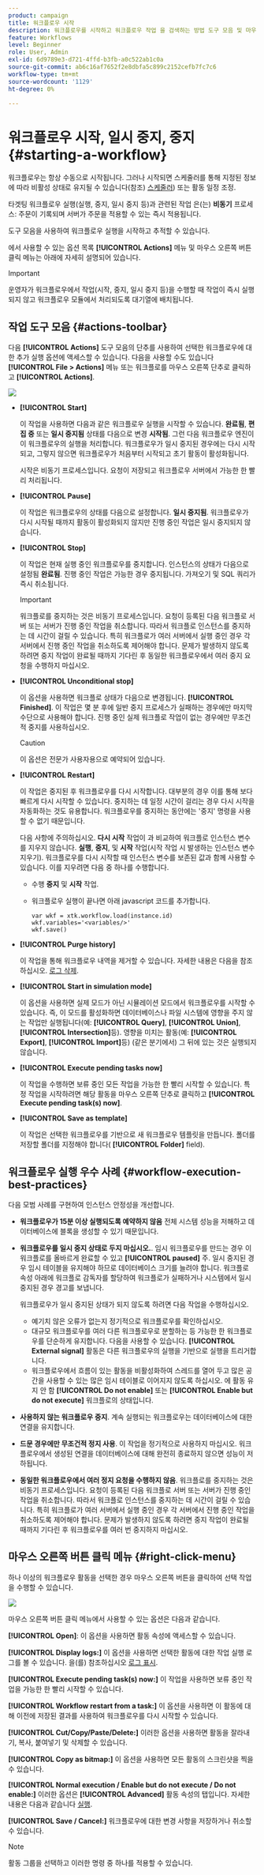 ```yaml
---
product: campaign
title: 워크플로우 시작
description: 워크플로우를 시작하고 워크플로우 작업 을 검색하는 방법 도구 모음 및 마우스 오른쪽 버튼 클릭 메뉴
feature: Workflows
level: Beginner
role: User, Admin
exl-id: 6d9789e3-d721-4ffd-b3fb-a0c522ab1c0a
source-git-commit: ab6c16af7652f2e8dbfa5c899c2152cefb7fc7c6
workflow-type: tm+mt
source-wordcount: '1129'
ht-degree: 0%

---
```


# 워크플로우 시작, 일시 중지, 중지 {#starting-a-workflow}

워크플로우는 항상 수동으로 시작됩니다. 그러나 시작되면 스케줄러를 통해 지정된 정보에 따라 비활성 상태로 유지될 수 있습니다(참조) [스케줄러](scheduler.md)) 또는 활동 일정 조정.

타겟팅 워크플로우 실행(실행, 중지, 일시 중지 등)과 관련된 작업 은(는) **비동기** 프로세스: 주문이 기록되며 서버가 주문을 적용할 수 있는 즉시 적용됩니다.

도구 모음을 사용하여 워크플로우 실행을 시작하고 추적할 수 있습니다.

에서 사용할 수 있는 옵션 목록 **[!UICONTROL Actions]** 메뉴 및 마우스 오른쪽 버튼 클릭 메뉴는 아래에 자세히 설명되어 있습니다.

>[!IMPORTANT]
>
>운영자가 워크플로우에서 작업(시작, 중지, 일시 중지 등)을 수행할 때 작업이 즉시 실행되지 않고 워크플로우 모듈에서 처리되도록 대기열에 배치됩니다.

## 작업 도구 모음 {#actions-toolbar}

다음 **[!UICONTROL Actions]** 도구 모음의 단추를 사용하여 선택한 워크플로우에 대한 추가 실행 옵션에 액세스할 수 있습니다. 다음을 사용할 수도 있습니다 **[!UICONTROL File > Actions]** 메뉴 또는 워크플로를 마우스 오른쪽 단추로 클릭하고 **[!UICONTROL Actions]**.

![](assets/purge_historique.png)

* **[!UICONTROL Start]**

  이 작업을 사용하면 다음과 같은 워크플로우 실행을 시작할 수 있습니다. **완료됨**, **편집 중** 또는 **일시 중지됨** 상태를 다음으로 변경 **시작됨**. 그런 다음 워크플로우 엔진이 이 워크플로우의 실행을 처리합니다. 워크플로우가 일시 중지된 경우에는 다시 시작되고, 그렇지 않으면 워크플로우가 처음부터 시작되고 초기 활동이 활성화됩니다.

  시작은 비동기 프로세스입니다. 요청이 저장되고 워크플로우 서버에서 가능한 한 빨리 처리됩니다.

* **[!UICONTROL Pause]**

  이 작업은 워크플로우의 상태를 다음으로 설정합니다. **일시 중지됨**. 워크플로우가 다시 시작될 때까지 활동이 활성화되지 않지만 진행 중인 작업은 일시 중지되지 않습니다.

* **[!UICONTROL Stop]**

  이 작업은 현재 실행 중인 워크플로우를 중지합니다. 인스턴스의 상태가 다음으로 설정됨 **완료됨**. 진행 중인 작업은 가능한 경우 중지됩니다. 가져오기 및 SQL 쿼리가 즉시 취소됩니다.

  >[!IMPORTANT]
  >
  >워크플로를 중지하는 것은 비동기 프로세스입니다. 요청이 등록된 다음 워크플로 서버 또는 서버가 진행 중인 작업을 취소합니다. 따라서 워크플로 인스턴스를 중지하는 데 시간이 걸릴 수 있습니다. 특히 워크플로가 여러 서버에서 실행 중인 경우 각 서버에서 진행 중인 작업을 취소하도록 제어해야 합니다. 문제가 발생하지 않도록 하려면 중지 작업이 완료될 때까지 기다린 후 동일한 워크플로우에서 여러 중지 요청을 수행하지 마십시오.

* **[!UICONTROL Unconditional stop]**

  이 옵션을 사용하면 워크플로 상태가 다음으로 변경됩니다. **[!UICONTROL Finished]**. 이 작업은 몇 분 후에 일반 중지 프로세스가 실패하는 경우에만 마지막 수단으로 사용해야 합니다. 진행 중인 실제 워크플로 작업이 없는 경우에만 무조건적 중지를 사용하십시오.

  >[!CAUTION]
  >
  >이 옵션은 전문가 사용자용으로 예약되어 있습니다.

* **[!UICONTROL Restart]**

  이 작업은 중지된 후 워크플로우를 다시 시작합니다. 대부분의 경우 이를 통해 보다 빠르게 다시 시작할 수 있습니다. 중지하는 데 일정 시간이 걸리는 경우 다시 시작을 자동화하는 것도 유용합니다. 워크플로우를 중지하는 동안에는 &#39;중지&#39; 명령을 사용할 수 없기 때문입니다.

  다음 사항에 주의하십시오. **다시 시작** 작업이 과 비교하여 워크플로 인스턴스 변수를 지우지 않습니다. **실행**, **중지**, 및 **시작** 작업(시작 작업 시 발생하는 인스턴스 변수 지우기). 워크플로우를 다시 시작할 때 인스턴스 변수를 보존된 값과 함께 사용할 수 있습니다. 이를 지우려면 다음 중 하나를 수행합니다.
   * 수행 **중지** 및 **시작** 작업.
   * 워크플로우 실행이 끝나면 아래 javascript 코드를 추가합니다.

     ```
     var wkf = xtk.workflow.load(instance.id)
     wkf.variables='<variables/>'
     wkf.save()
     ```

* **[!UICONTROL Purge history]**

  이 작업을 통해 워크플로우 내역을 제거할 수 있습니다. 자세한 내용은 다음을 참조하십시오. [로그 삭제](monitor-workflow-execution.md#purging-the-logs).

* **[!UICONTROL Start in simulation mode]**

  이 옵션을 사용하면 실제 모드가 아닌 시뮬레이션 모드에서 워크플로우를 시작할 수 있습니다. 즉, 이 모드를 활성화하면 데이터베이스나 파일 시스템에 영향을 주지 않는 작업만 실행됩니다(예: **[!UICONTROL Query]**, **[!UICONTROL Union]**, **[!UICONTROL Intersection]**&#x200B;등). 영향을 미치는 활동(예: **[!UICONTROL Export]**, **[!UICONTROL Import]**&#x200B;등) (같은 분기에서) 그 뒤에 있는 것은 실행되지 않습니다.

* **[!UICONTROL Execute pending tasks now]**

  이 작업을 수행하면 보류 중인 모든 작업을 가능한 한 빨리 시작할 수 있습니다. 특정 작업을 시작하려면 해당 활동을 마우스 오른쪽 단추로 클릭하고 **[!UICONTROL Execute pending task(s) now]**.


* **[!UICONTROL Save as template]**

  이 작업은 선택한 워크플로우를 기반으로 새 워크플로우 템플릿을 만듭니다. 폴더를 저장할 폴더를 지정해야 합니다( **[!UICONTROL Folder]** field).


## 워크플로우 실행 우수 사례 {#workflow-execution-best-practices}

다음 모범 사례를 구현하여 인스턴스 안정성을 개선합니다.

* **워크플로우가 15분 이상 실행되도록 예약하지 않음** 전체 시스템 성능을 저해하고 데이터베이스에 블록을 생성할 수 있기 때문입니다.

* **워크플로우를 일시 중지 상태로 두지 마십시오.**. 임시 워크플로우를 만드는 경우 이 워크플로를 올바르게 완료할 수 있고 **[!UICONTROL paused]** 주. 일시 중지된 경우 임시 테이블을 유지해야 하므로 데이터베이스 크기를 늘려야 합니다. 워크플로 속성 아래에 워크플로 감독자를 할당하여 워크플로가 실패하거나 시스템에서 일시 중지된 경우 경고를 보냅니다.

  워크플로우가 일시 중지된 상태가 되지 않도록 하려면 다음 작업을 수행하십시오.

   * 예기치 않은 오류가 없는지 정기적으로 워크플로우를 확인하십시오.
   * 대규모 워크플로우를 여러 다른 워크플로우로 분할하는 등 가능한 한 워크플로우를 단순하게 유지합니다. 다음을 사용할 수 있습니다. **[!UICONTROL External signal]** 활동은 다른 워크플로우의 실행을 기반으로 실행을 트리거합니다.
   * 워크플로우에서 흐름이 있는 활동을 비활성화하여 스레드를 열어 두고 많은 공간을 사용할 수 있는 많은 임시 테이블로 이어지지 않도록 하십시오. 에 활동 유지 안 함 **[!UICONTROL Do not enable]** 또는 **[!UICONTROL Enable but do not execute]** 워크플로의 상태입니다.

* **사용하지 않는 워크플로우 중지**. 계속 실행되는 워크플로우는 데이터베이스에 대한 연결을 유지합니다.

* **드문 경우에만 무조건적 정지 사용**. 이 작업을 정기적으로 사용하지 마십시오. 워크플로우에서 생성된 연결을 데이터베이스에 대해 완전히 종료하지 않으면 성능이 저하됩니다.

* **동일한 워크플로우에서 여러 정지 요청을 수행하지 않음**. 워크플로를 중지하는 것은 비동기 프로세스입니다. 요청이 등록된 다음 워크플로 서버 또는 서버가 진행 중인 작업을 취소합니다. 따라서 워크플로 인스턴스를 중지하는 데 시간이 걸릴 수 있습니다. 특히 워크플로가 여러 서버에서 실행 중인 경우 각 서버에서 진행 중인 작업을 취소하도록 제어해야 합니다. 문제가 발생하지 않도록 하려면 중지 작업이 완료될 때까지 기다린 후 워크플로우를 여러 번 중지하지 마십시오.

## 마우스 오른쪽 버튼 클릭 메뉴 {#right-click-menu}

하나 이상의 워크플로우 활동을 선택한 경우 마우스 오른쪽 버튼을 클릭하여 선택 작업을 수행할 수 있습니다.

![](assets/contextual_menu.png)

마우스 오른쪽 버튼 클릭 메뉴에서 사용할 수 있는 옵션은 다음과 같습니다.

**[!UICONTROL Open]**: 이 옵션을 사용하면 활동 속성에 액세스할 수 있습니다.

**[!UICONTROL Display logs:]** 이 옵션을 사용하면 선택한 활동에 대한 작업 실행 로그를 볼 수 있습니다. 을(를) 참조하십시오 [로그 표시](monitor-workflow-execution.md#displaying-logs).

**[!UICONTROL Execute pending task(s) now:]** 이 작업을 사용하면 보류 중인 작업을 가능한 한 빨리 시작할 수 있습니다.

**[!UICONTROL Workflow restart from a task:]** 이 옵션을 사용하면 이 활동에 대해 이전에 저장된 결과를 사용하여 워크플로우를 다시 시작할 수 있습니다.

**[!UICONTROL Cut/Copy/Paste/Delete:]** 이러한 옵션을 사용하면 활동을 잘라내기, 복사, 붙여넣기 및 삭제할 수 있습니다.

**[!UICONTROL Copy as bitmap:]** 이 옵션을 사용하면 모든 활동의 스크린샷을 찍을 수 있습니다.

**[!UICONTROL Normal execution / Enable but do not execute / Do not enable:]** 이러한 옵션은 **[!UICONTROL Advanced]** 활동 속성의 탭입니다. 자세한 내용은 다음과 같습니다 [실행](advanced-parameters.md#execution).

**[!UICONTROL Save / Cancel:]** 워크플로우에 대한 변경 사항을 저장하거나 취소할 수 있습니다.

>[!NOTE]
>
>활동 그룹을 선택하고 이러한 명령 중 하나를 적용할 수 있습니다.

